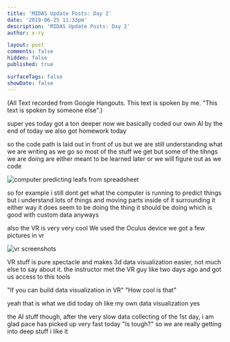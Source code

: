 ```yaml
---
title: 'MIDAS Update Posts: Day 2'
date: '2019-06-25 11:33pm'
description: 'MIDAS Update Posts: Day 2'
author: x-ry	

layout: post
comments: false
hidden: false
published: true

surfaceTags: false
showDate: false
---
```


(All Text recorded from Google Hangouts. This text is spoken by me. "This text is spoken by someone else".)

super yes
today got a ton deeper
now we basically coded our own AI by the end of today
we also got homework today


so
the code path is laid out in front of us
but we are still understanding what we are writing as we go
so most of the stuff we get but some of the tihngs we are doing are either meant to be learned later or we will figure out as we code

![computer predicting leafs from spreadsheet](https://x-ry.github.io/assets/images/MIDAS/2019-06-25.png)

so for example i still dont get what the computer is running to predict things
but i understand lots of things and moving parts inside of it 
surrounding it
either way it does seem to be doing the thing it should be doing     which is good
with custom data
anyways


also the VR is very very cool
We used the Oculus device
we got a few pictures in vr

![vr screenshots](https://x-ry.github.io/assets/images/MIDAS/2019-06-25-b.png)

VR stuff is pure spectacle and makes 3d data visualization easier, not much else to say about it.
the instructor met the VR guy like two days ago and got us access to this tools

"If you can build data visualization in VR"
"How cool is that"

yeah that is what we did today
oh like my own data visualization
yes

the AI stuff though, after the very slow data collecting of the 1st day, i am glad pace has picked up very fast today
"Is tough?"
so we are really getting into deep stuff
i like it

